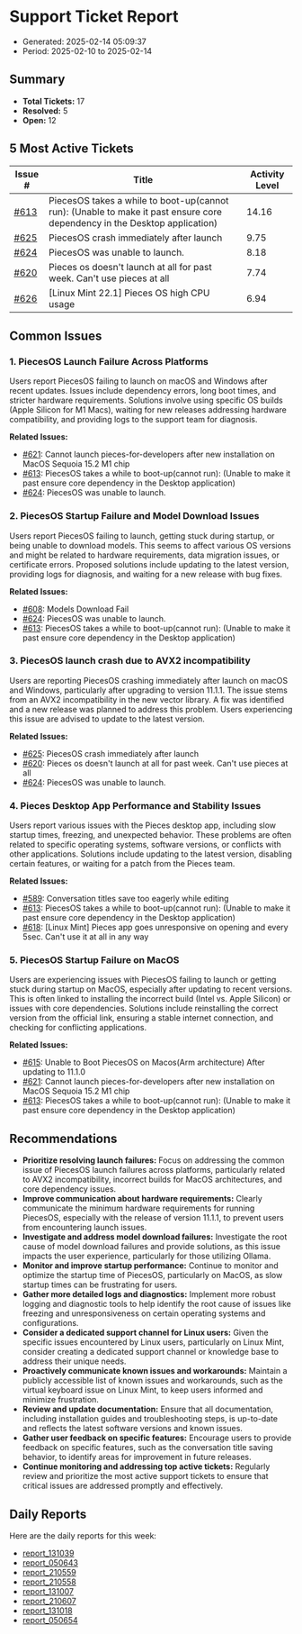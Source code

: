# Support Ticket Report
- Generated: 2025-02-14 05:09:37
- Period: 2025-02-10 to 2025-02-14

## Summary
- **Total Tickets:** 17
- **Resolved:** 5
- **Open:** 12

## 5 Most Active Tickets
| Issue # | Title | Activity Level |
|---------|-------|----------------|
| [#613](https://github.com/pieces-app/support/issues/613) | PiecesOS takes a while to boot-up(cannot run): (Unable to make it past ensure core dependency in the Desktop application) | 14.16 |
| [#625](https://github.com/pieces-app/support/issues/625) | PiecesOS crash immediately after launch | 9.75 |
| [#624](https://github.com/pieces-app/support/issues/624) | PiecesOS was unable to launch. | 8.18 |
| [#620](https://github.com/pieces-app/support/issues/620) | Pieces os doesn't launch at all for past week. Can't use pieces at all | 7.74 |
| [#626](https://github.com/pieces-app/support/issues/626) | [Linux Mint 22.1] Pieces OS high CPU usage | 6.94 |

## Common Issues
### 1. PiecesOS Launch Failure Across Platforms
Users report PiecesOS failing to launch on macOS and Windows after recent updates. Issues include dependency errors, long boot times, and stricter hardware requirements. Solutions involve using specific OS builds (Apple Silicon for M1 Macs), waiting for new releases addressing hardware compatibility, and providing logs to the support team for diagnosis.

**Related Issues:**
- [#621](https://github.com/pieces-app/support/issues/621): Cannot launch pieces-for-developers after new installation on MacOS Sequoia 15.2 M1 chip
- [#613](https://github.com/pieces-app/support/issues/613): PiecesOS takes a while to boot-up(cannot run): (Unable to make it past ensure core dependency in the Desktop application)
- [#624](https://github.com/pieces-app/support/issues/624): PiecesOS was unable to launch.

### 2. PiecesOS Startup Failure and Model Download Issues
Users report PiecesOS failing to launch, getting stuck during startup, or being unable to download models. This seems to affect various OS versions and might be related to hardware requirements, data migration issues, or certificate errors. Proposed solutions include updating to the latest version, providing logs for diagnosis, and waiting for a new release with bug fixes.

**Related Issues:**
- [#608](https://github.com/pieces-app/support/issues/608): Models Download Fail
- [#624](https://github.com/pieces-app/support/issues/624): PiecesOS was unable to launch.
- [#613](https://github.com/pieces-app/support/issues/613): PiecesOS takes a while to boot-up(cannot run): (Unable to make it past ensure core dependency in the Desktop application)

### 3. PiecesOS launch crash due to AVX2 incompatibility
Users are reporting PiecesOS crashing immediately after launch on macOS and Windows, particularly after upgrading to version 11.1.1. The issue stems from an AVX2 incompatibility in the new vector library. A fix was identified and a new release was planned to address this problem. Users experiencing this issue are advised to update to the latest version.

**Related Issues:**
- [#625](https://github.com/pieces-app/support/issues/625): PiecesOS crash immediately after launch
- [#620](https://github.com/pieces-app/support/issues/620): Pieces os doesn't launch at all for past week. Can't use pieces at all
- [#624](https://github.com/pieces-app/support/issues/624): PiecesOS was unable to launch.

### 4. Pieces Desktop App Performance and Stability Issues
Users report various issues with the Pieces desktop app, including slow startup times, freezing, and unexpected behavior. These problems are often related to specific operating systems, software versions, or conflicts with other applications. Solutions include updating to the latest version, disabling certain features, or waiting for a patch from the Pieces team.

**Related Issues:**
- [#589](https://github.com/pieces-app/support/issues/589): Conversation titles save too eagerly while editing
- [#613](https://github.com/pieces-app/support/issues/613): PiecesOS takes a while to boot-up(cannot run): (Unable to make it past ensure core dependency in the Desktop application)
- [#618](https://github.com/pieces-app/support/issues/618): [Linux Mint] Pieces app goes unresponsive on opening and every 5sec. Can't use it at all in any way

### 5. PiecesOS Startup Failure on MacOS
Users are experiencing issues with PiecesOS failing to launch or getting stuck during startup on MacOS, especially after updating to recent versions. This is often linked to installing the incorrect build (Intel vs. Apple Silicon) or issues with core dependencies. Solutions include reinstalling the correct version from the official link, ensuring a stable internet connection, and checking for conflicting applications.

**Related Issues:**
- [#615](https://github.com/pieces-app/support/issues/615): Unable to Boot PiecesOS on Macos(Arm architecture) After updating to 11.1.0
- [#621](https://github.com/pieces-app/support/issues/621): Cannot launch pieces-for-developers after new installation on MacOS Sequoia 15.2 M1 chip
- [#613](https://github.com/pieces-app/support/issues/613): PiecesOS takes a while to boot-up(cannot run): (Unable to make it past ensure core dependency in the Desktop application)


## Recommendations
- **Prioritize resolving launch failures:** Focus on addressing the common issue of PiecesOS launch failures across platforms, particularly related to AVX2 incompatibility, incorrect builds for MacOS architectures, and core dependency issues.
- **Improve communication about hardware requirements:** Clearly communicate the minimum hardware requirements for running PiecesOS, especially with the release of version 11.1.1, to prevent users from encountering launch issues.
- **Investigate and address model download failures:** Investigate the root cause of model download failures and provide solutions, as this issue impacts the user experience, particularly for those utilizing Ollama.
- **Monitor and improve startup performance:** Continue to monitor and optimize the startup time of PiecesOS, particularly on MacOS, as slow startup times can be frustrating for users.
- **Gather more detailed logs and diagnostics:** Implement more robust logging and diagnostic tools to help identify the root cause of issues like freezing and unresponsiveness on certain operating systems and configurations.
- **Consider a dedicated support channel for Linux users:** Given the specific issues encountered by Linux users, particularly on Linux Mint, consider creating a dedicated support channel or knowledge base to address their unique needs.
- **Proactively communicate known issues and workarounds:** Maintain a publicly accessible list of known issues and workarounds, such as the virtual keyboard issue on Linux Mint, to keep users informed and minimize frustration.
- **Review and update documentation:** Ensure that all documentation, including installation guides and troubleshooting steps, is up-to-date and reflects the latest software versions and known issues.
- **Gather user feedback on specific features:** Encourage users to provide feedback on specific features, such as the conversation title saving behavior, to identify areas for improvement in future releases.
- **Continue monitoring and addressing top active tickets:** Regularly review and prioritize the most active support tickets to ensure that critical issues are addressed promptly and effectively.

## Daily Reports
Here are the daily reports for this week:

- [report_131039](daily/2025-02-11/report_131039.md)
- [report_050643](daily/2025-02-11/report_050643.md)
- [report_210559](daily/2025-02-11/report_210559.md)
- [report_210558](daily/2025-02-12/report_210558.md)
- [report_131007](daily/2025-02-12/report_131007.md)
- [report_210607](daily/2025-02-13/report_210607.md)
- [report_131018](daily/2025-02-13/report_131018.md)
- [report_050654](daily/2025-02-13/report_050654.md)
